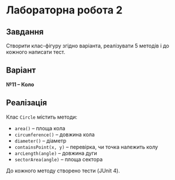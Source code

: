 # Лабораторна робота 2

## Завдання
Створити клас-фігуру згідно варіанта, реалізувати 5 методів і до кожного написати тест.

## Варіант
**№11 – Коло**

## Реалізація
Клас `Circle` містить методи:
- `area()` – площа кола
- `circumference()` – довжина кола
- `diameter()` – діаметр
- `containsPoint(x, y)` – перевірка, чи точка належить колу
- `arcLength(angle)` – довжина дуги
- `sectorArea(angle)` – площа сектора

До кожного методу створено тести (JUnit 4).